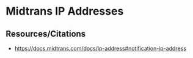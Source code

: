 # Midtrans IP Addresses
## Resources/Citations
- https://docs.midtrans.com/docs/ip-address#notification-ip-address